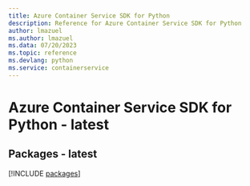 ```yaml
---
title: Azure Container Service SDK for Python
description: Reference for Azure Container Service SDK for Python
author: lmazuel
ms.author: lmazuel
ms.data: 07/20/2023
ms.topic: reference
ms.devlang: python
ms.service: containerservice
---
```

# Azure Container Service SDK for Python - latest
## Packages - latest
[!INCLUDE [packages](container-service-index.md)]